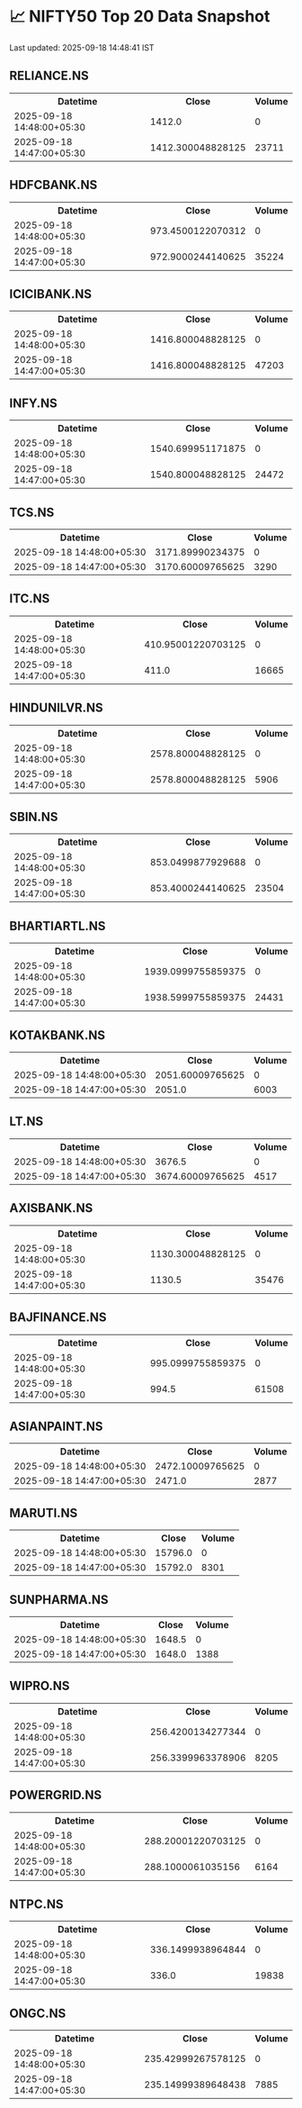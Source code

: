 # 📈 NIFTY50 Top 20 Data Snapshot

Last updated: 2025-09-18 14:48:41 IST

## RELIANCE.NS

<table>
  <tr><th>Datetime</th><th>Close</th><th>Volume</th></tr>
  <tr><td>2025-09-18 14:48:00+05:30</td><td>1412.0</td><td>0</td></tr>
  <tr><td>2025-09-18 14:47:00+05:30</td><td>1412.300048828125</td><td>23711</td></tr>
</table>

## HDFCBANK.NS

<table>
  <tr><th>Datetime</th><th>Close</th><th>Volume</th></tr>
  <tr><td>2025-09-18 14:48:00+05:30</td><td>973.4500122070312</td><td>0</td></tr>
  <tr><td>2025-09-18 14:47:00+05:30</td><td>972.9000244140625</td><td>35224</td></tr>
</table>

## ICICIBANK.NS

<table>
  <tr><th>Datetime</th><th>Close</th><th>Volume</th></tr>
  <tr><td>2025-09-18 14:48:00+05:30</td><td>1416.800048828125</td><td>0</td></tr>
  <tr><td>2025-09-18 14:47:00+05:30</td><td>1416.800048828125</td><td>47203</td></tr>
</table>

## INFY.NS

<table>
  <tr><th>Datetime</th><th>Close</th><th>Volume</th></tr>
  <tr><td>2025-09-18 14:48:00+05:30</td><td>1540.699951171875</td><td>0</td></tr>
  <tr><td>2025-09-18 14:47:00+05:30</td><td>1540.800048828125</td><td>24472</td></tr>
</table>

## TCS.NS

<table>
  <tr><th>Datetime</th><th>Close</th><th>Volume</th></tr>
  <tr><td>2025-09-18 14:48:00+05:30</td><td>3171.89990234375</td><td>0</td></tr>
  <tr><td>2025-09-18 14:47:00+05:30</td><td>3170.60009765625</td><td>3290</td></tr>
</table>

## ITC.NS

<table>
  <tr><th>Datetime</th><th>Close</th><th>Volume</th></tr>
  <tr><td>2025-09-18 14:48:00+05:30</td><td>410.95001220703125</td><td>0</td></tr>
  <tr><td>2025-09-18 14:47:00+05:30</td><td>411.0</td><td>16665</td></tr>
</table>

## HINDUNILVR.NS

<table>
  <tr><th>Datetime</th><th>Close</th><th>Volume</th></tr>
  <tr><td>2025-09-18 14:48:00+05:30</td><td>2578.800048828125</td><td>0</td></tr>
  <tr><td>2025-09-18 14:47:00+05:30</td><td>2578.800048828125</td><td>5906</td></tr>
</table>

## SBIN.NS

<table>
  <tr><th>Datetime</th><th>Close</th><th>Volume</th></tr>
  <tr><td>2025-09-18 14:48:00+05:30</td><td>853.0499877929688</td><td>0</td></tr>
  <tr><td>2025-09-18 14:47:00+05:30</td><td>853.4000244140625</td><td>23504</td></tr>
</table>

## BHARTIARTL.NS

<table>
  <tr><th>Datetime</th><th>Close</th><th>Volume</th></tr>
  <tr><td>2025-09-18 14:48:00+05:30</td><td>1939.0999755859375</td><td>0</td></tr>
  <tr><td>2025-09-18 14:47:00+05:30</td><td>1938.5999755859375</td><td>24431</td></tr>
</table>

## KOTAKBANK.NS

<table>
  <tr><th>Datetime</th><th>Close</th><th>Volume</th></tr>
  <tr><td>2025-09-18 14:48:00+05:30</td><td>2051.60009765625</td><td>0</td></tr>
  <tr><td>2025-09-18 14:47:00+05:30</td><td>2051.0</td><td>6003</td></tr>
</table>

## LT.NS

<table>
  <tr><th>Datetime</th><th>Close</th><th>Volume</th></tr>
  <tr><td>2025-09-18 14:48:00+05:30</td><td>3676.5</td><td>0</td></tr>
  <tr><td>2025-09-18 14:47:00+05:30</td><td>3674.60009765625</td><td>4517</td></tr>
</table>

## AXISBANK.NS

<table>
  <tr><th>Datetime</th><th>Close</th><th>Volume</th></tr>
  <tr><td>2025-09-18 14:48:00+05:30</td><td>1130.300048828125</td><td>0</td></tr>
  <tr><td>2025-09-18 14:47:00+05:30</td><td>1130.5</td><td>35476</td></tr>
</table>

## BAJFINANCE.NS

<table>
  <tr><th>Datetime</th><th>Close</th><th>Volume</th></tr>
  <tr><td>2025-09-18 14:48:00+05:30</td><td>995.0999755859375</td><td>0</td></tr>
  <tr><td>2025-09-18 14:47:00+05:30</td><td>994.5</td><td>61508</td></tr>
</table>

## ASIANPAINT.NS

<table>
  <tr><th>Datetime</th><th>Close</th><th>Volume</th></tr>
  <tr><td>2025-09-18 14:48:00+05:30</td><td>2472.10009765625</td><td>0</td></tr>
  <tr><td>2025-09-18 14:47:00+05:30</td><td>2471.0</td><td>2877</td></tr>
</table>

## MARUTI.NS

<table>
  <tr><th>Datetime</th><th>Close</th><th>Volume</th></tr>
  <tr><td>2025-09-18 14:48:00+05:30</td><td>15796.0</td><td>0</td></tr>
  <tr><td>2025-09-18 14:47:00+05:30</td><td>15792.0</td><td>8301</td></tr>
</table>

## SUNPHARMA.NS

<table>
  <tr><th>Datetime</th><th>Close</th><th>Volume</th></tr>
  <tr><td>2025-09-18 14:48:00+05:30</td><td>1648.5</td><td>0</td></tr>
  <tr><td>2025-09-18 14:47:00+05:30</td><td>1648.0</td><td>1388</td></tr>
</table>

## WIPRO.NS

<table>
  <tr><th>Datetime</th><th>Close</th><th>Volume</th></tr>
  <tr><td>2025-09-18 14:48:00+05:30</td><td>256.4200134277344</td><td>0</td></tr>
  <tr><td>2025-09-18 14:47:00+05:30</td><td>256.3399963378906</td><td>8205</td></tr>
</table>

## POWERGRID.NS

<table>
  <tr><th>Datetime</th><th>Close</th><th>Volume</th></tr>
  <tr><td>2025-09-18 14:48:00+05:30</td><td>288.20001220703125</td><td>0</td></tr>
  <tr><td>2025-09-18 14:47:00+05:30</td><td>288.1000061035156</td><td>6164</td></tr>
</table>

## NTPC.NS

<table>
  <tr><th>Datetime</th><th>Close</th><th>Volume</th></tr>
  <tr><td>2025-09-18 14:48:00+05:30</td><td>336.1499938964844</td><td>0</td></tr>
  <tr><td>2025-09-18 14:47:00+05:30</td><td>336.0</td><td>19838</td></tr>
</table>

## ONGC.NS

<table>
  <tr><th>Datetime</th><th>Close</th><th>Volume</th></tr>
  <tr><td>2025-09-18 14:48:00+05:30</td><td>235.42999267578125</td><td>0</td></tr>
  <tr><td>2025-09-18 14:47:00+05:30</td><td>235.14999389648438</td><td>7885</td></tr>
</table>

